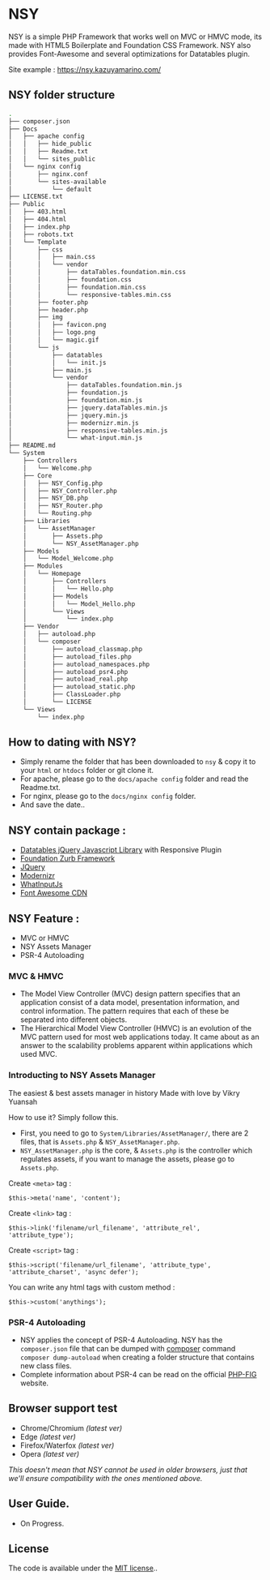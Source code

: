 # NSY
NSY is a simple PHP Framework that works well on MVC or HMVC mode, its made with HTML5 Boilerplate and Foundation CSS Framework. NSY also provides Font-Awesome and several optimizations for Datatables plugin.

Site example :
<a href="https://nsy.kazuyamarino.com/" target="_blank">https://nsy.kazuyamarino.com/</a>


## NSY folder structure

```bash
.
├── composer.json
├── Docs
│   ├── apache config
│   │   ├── hide_public
│   │   ├── Readme.txt
│   │   └── sites_public
│   └── nginx config
│       ├── nginx.conf
│       └── sites-available
│           └── default
├── LICENSE.txt
├── Public
│   ├── 403.html
│   ├── 404.html
│   ├── index.php
│   ├── robots.txt
│   └── Template
│       ├── css
│       │   ├── main.css
│       │   └── vendor
│       │       ├── dataTables.foundation.min.css
│       │       ├── foundation.css
│       │       ├── foundation.min.css
│       │       └── responsive-tables.min.css
│       ├── footer.php
│       ├── header.php
│       ├── img
│       │   ├── favicon.png
│       │   ├── logo.png
│       │   └── magic.gif
│       └── js
│           ├── datatables
│           │   └── init.js
│           ├── main.js
│           └── vendor
│               ├── dataTables.foundation.min.js
│               ├── foundation.js
│               ├── foundation.min.js
│               ├── jquery.dataTables.min.js
│               ├── jquery.min.js
│               ├── modernizr.min.js
│               ├── responsive-tables.min.js
│               └── what-input.min.js
├── README.md
└── System
    ├── Controllers
    │   └── Welcome.php
    ├── Core
    │   ├── NSY_Config.php
    │   ├── NSY_Controller.php
    │   ├── NSY_DB.php
    │   ├── NSY_Router.php
    │   └── Routing.php
    ├── Libraries
    │   └── AssetManager
    │       ├── Assets.php
    │       └── NSY_AssetManager.php
    ├── Models
    │   └── Model_Welcome.php
    ├── Modules
    │   └── Homepage
    │       ├── Controllers
    │       │   └── Hello.php
    │       ├── Models
    │       │   └── Model_Hello.php
    │       └── Views
    │           └── index.php
    ├── Vendor
    │   ├── autoload.php
    │   └── composer
    │       ├── autoload_classmap.php
    │       ├── autoload_files.php
    │       ├── autoload_namespaces.php
    │       ├── autoload_psr4.php
    │       ├── autoload_real.php
    │       ├── autoload_static.php
    │       ├── ClassLoader.php
    │       └── LICENSE
    └── Views
        └── index.php
```


## How to dating with NSY?
- Simply rename the folder that has been downloaded to `nsy` & copy it to your `html` or `htdocs` folder or git clone it.
- For apache, please go to the `docs/apache config` folder and read the Readme.txt.
- For nginx, please go to the `docs/nginx config` folder.
- And save the date..


## NSY contain package :
- [Datatables jQuery Javascript Library](https://www.datatables.net/) with Responsive Plugin
- [Foundation Zurb Framework](https://foundation.zurb.com/)
- [JQuery](https://jquery.com/)
- [Modernizr](https://modernizr.com/)
- [WhatInputJs](https://github.com/ten1seven/what-input)
- [Font Awesome CDN](https://fontawesome.com/)


## NSY Feature :
- MVC or HMVC
- NSY Assets Manager
- PSR-4 Autoloading

### MVC & HMVC
- The Model View Controller (MVC) design pattern specifies that an application consist of a data model, presentation information, and control information. The pattern requires that each of these be separated into different objects.
- The Hierarchical Model View Controller (HMVC) is an evolution of the MVC pattern used for most web applications today. It came about as an answer to the scalability problems apparent within applications which used MVC.

### Introducting to NSY Assets Manager
The easiest & best assets manager in history
Made with love by Vikry Yuansah

How to use it? Simply follow this.
- First, you need to go to `System/Libraries/AssetManager/`, there are 2 files, that is `Assets.php` & `NSY_AssetManager.php`.
- `NSY_AssetManager.php` is the core, & `Assets.php` is the controller which regulates assets, if you want to manage the assets, please go to `Assets.php`.

Create `<meta>` tag :
```
$this->meta('name', 'content');
```

Create `<link>` tag :
```
$this->link('filename/url_filename', 'attribute_rel', 'attribute_type');
```

Create `<script>` tag :
```
$this->script('filename/url_filename', 'attribute_type', 'attribute_charset', 'async defer');
```

You can write any html tags with custom method :
```
$this->custom('anythings');
```

### PSR-4 Autoloading
- NSY applies the concept of PSR-4 Autoloading. NSY has the `composer.json` file that can be dumped with [composer](https://getcomposer.org/download/) command `composer dump-autoload` when creating a folder structure that contains new class files.
- Complete information about PSR-4 can be read on the official [PHP-FIG](https://www.php-fig.org/psr/psr-4/) website.


## Browser support test

* Chrome/Chromium *(latest ver)*
* Edge *(latest ver)*
* Firefox/Waterfox *(latest ver)*
* Opera *(latest ver)*

*This doesn't mean that NSY cannot be used in older browsers,
just that we'll ensure compatibility with the ones mentioned above.*


## User Guide.
- On Progress.


## License

The code is available under the [MIT license](LICENSE.txt)..
